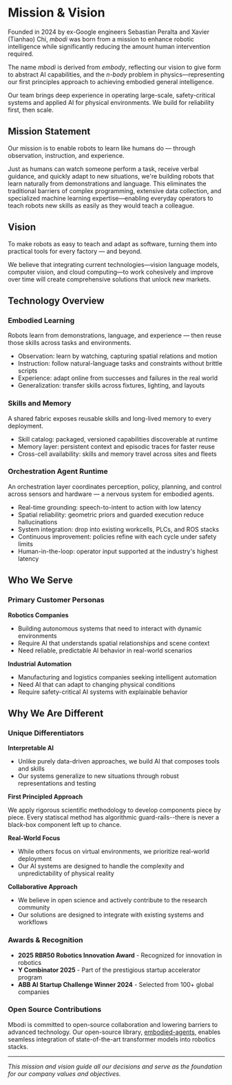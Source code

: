 # Mission & Vision

Founded in 2024 by ex-Google engineers Sebastian Peralta and Xavier (Tianhao) Chi, _mbodi_ was born from a mission to enhance robotic intelligence while significantly reducing the amount human intervention required. 

The name *mbodi* is derived from *embody*, reflecting our vision to give form to abstract AI capabilities, and the *n-body* problem in physics—representing our first principles approach to achieving embodied general intelligence.

Our team brings deep experience in operating large-scale, safety-critical systems and applied AI for physical environments. We build for reliability first, then scale.

## Mission Statement

Our mission is to enable robots to learn like humans do — through observation, instruction, and experience.

Just as humans can watch someone perform a task, receive verbal guidance, and quickly adapt to new situations, we're building robots that learn naturally from demonstrations and language. This eliminates the traditional barriers of complex programming, extensive data collection, and specialized machine learning expertise—enabling everyday operators to teach robots new skills as easily as they would teach a colleague.

## Vision

To make robots as easy to teach and adapt as software, turning them into practical tools for every factory — and beyond.

We believe that integrating current technologies—vision language models, computer vision, and cloud computing—to work cohesively and improve over time will create comprehensive solutions that unlock new markets.

## Technology Overview

### Embodied Learning
Robots learn from demonstrations, language, and experience — then reuse those skills across tasks and environments.

- Observation: learn by watching, capturing spatial relations and motion
- Instruction: follow natural-language tasks and constraints without brittle scripts
- Experience: adapt online from successes and failures in the real world
- Generalization: transfer skills across fixtures, lighting, and layouts

### Skills and Memory
A shared fabric exposes reusable skills and long-lived memory to every deployment.

- Skill catalog: packaged, versioned capabilities discoverable at runtime
- Memory layer: persistent context and episodic traces for faster reuse
- Cross-cell availability: skills and memory travel across sites and fleets

### Orchestration Agent Runtime
An orchestration layer coordinates perception, policy, planning, and control across sensors and hardware — a nervous system for embodied agents.

- Real-time grounding: speech-to-intent to action with low latency
- Spatial reliability: geometric priors and guarded execution reduce hallucinations
- System integration: drop into existing workcells, PLCs, and ROS stacks
- Continuous improvement: policies refine with each cycle under safety limits
- Human-in-the-loop: operator input supported at the industry's highest latency

## Who We Serve

### Primary Customer Personas

**Robotics Companies**
- Building autonomous systems that need to interact with dynamic environments
- Require AI that understands spatial relationships and scene context
- Need reliable, predictable AI behavior in real-world scenarios

**Industrial Automation**
- Manufacturing and logistics companies seeking intelligent automation
- Need AI that can adapt to changing physical conditions
- Require safety-critical AI systems with explainable behavior


## Why We Are Different

### Unique Differentiators

**Interpretable AI**
- Unlike purely data-driven approaches, we build AI that composes tools and skills
- Our systems generalize to new situations through robust representations and testing

**First Principled Approach**

We apply rigorous scientific methodology to develop components piece by piece.
Every statiscal method has algorithmic guard-rails--there is never a black-box component left up to chance.

**Real-World Focus**
- While others focus on virtual environments, we prioritize real-world deployment
- Our AI systems are designed to handle the complexity and unpredictability of physical reality

**Collaborative Approach**
- We believe in open science and actively contribute to the research community
- Our solutions are designed to integrate with existing systems and workflows



### Awards & Recognition
- **2025 RBR50 Robotics Innovation Award** - Recognized for innovation in robotics
- **Y Combinator 2025** - Part of the prestigious startup accelerator program
- **ABB AI Startup Challenge Winner 2024** - Selected from 100+ global companies

### Open Source Contributions
Mbodi is committed to open-source collaboration and lowering barriers to advanced technology. Our open-source library, [embodied-agents](https://github.com/mbodiai/embodied-agents), enables seamless integration of state-of-the-art transformer models into robotics stacks.

---

*This mission and vision guide all our decisions and serve as the foundation for our company values and objectives.*
